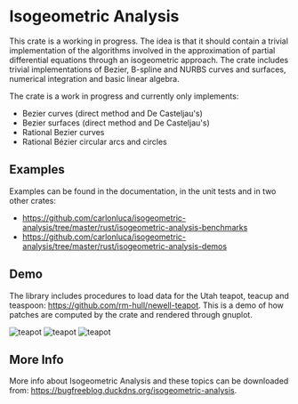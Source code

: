 # Isogeometric Analysis

This crate is a working in progress. The idea is that it should contain a trivial implementation of the algorithms involved in the approximation of partial differential equations through an isogeometric approach. The crate includes trivial implementations of Bezier, B-spline and NURBS curves and surfaces, numerical integration and basic linear algebra.

The crate is a work in progress and currently only implements:

* Bezier curves (direct method and De Casteljau's)
* Bezier surfaces (direct method and De Casteljau's)
* Rational Bezier curves
* Rational Bézier circular arcs and circles

## Examples

Examples can be found in the documentation, in the unit tests and in two other crates:

* https://github.com/carlonluca/isogeometric-analysis/tree/master/rust/isogeometric-analysis-benchmarks
* https://github.com/carlonluca/isogeometric-analysis/tree/master/rust/isogeometric-analysis-demos

## Demo

The library includes procedures to load data for the Utah teapot, teacup and teaspoon: https://github.com/rm-hull/newell-teapot. This is a demo of how patches are computed by the crate and rendered through gnuplot.

![teapot](https://github.com/carlonluca/isogeometric-analysis/raw/master/rust/isogeometric-analysis/images/bezier_teapot.png)
![teapot](https://github.com/carlonluca/isogeometric-analysis/raw/master/rust/isogeometric-analysis/images/bezier_teacup.png)
![teapot](https://github.com/carlonluca/isogeometric-analysis/raw/master/rust/isogeometric-analysis/images/bezier_teaspoon.png)

## More Info

More info about Isogeometric Analysis and these topics can be downloaded from: https://bugfreeblog.duckdns.org/isogeometric-analysis.